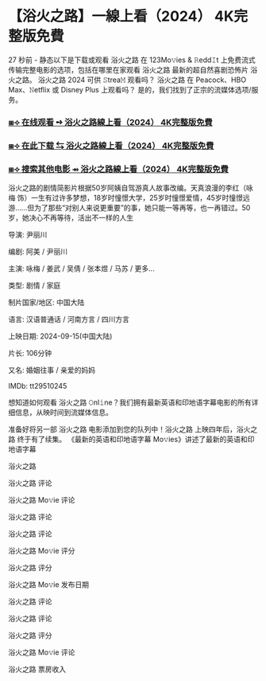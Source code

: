 # 【浴火之路】一線上看（2024） 4K完整版免費

27 秒前 - 静态以下是下载或观看 浴火之路 在 123Mo𝚟ies & 𝚁edd𝙸t 上免费流式传输完整电影的选项，包括在哪里在家观看 浴火之路 最新的超自然喜剧恐怖片 浴火之路。 浴火之路 2024 可供 𝚂trea𝙼 观看吗？ 浴火之路 在 Peacock、HBO Max、𝙽etflix 或 Disney Plus 上观看吗？ 是的，我们找到了正宗的流媒体选项/服务。

<h3><a href="https://tvmovies-us.blogspot.com/p/tiger-wolf-road.html">⧆⟢ 在线观看 ➺ 浴火之路線上看（2024） 4K完整版免費</a></h3>

<h3><a href="https://tvmovies-us.blogspot.com/p/tiger-wolf-road.html">⧆⟢ 在此下载 ⇆ 浴火之路線上看（2024） 4K完整版免費</a></h3>

<h3><a href="https://tvmovies-us.blogspot.com/p/tiger-wolf-road.html">⧆⟢ 搜索其他电影 ⇴ 浴火之路線上看（2024） 4K完整版免費</a></h3>

浴火之路的剧情简影片根据50岁阿姨自驾游真人故事改编。天真浪漫的李红（咏梅 饰）一生有过许多梦想，18岁时憧憬大学，25岁时憧憬爱情，45岁时憧憬远游……但为了那些“对别人来说更重要”的事，她只能一等再等，也一再错过。50岁，她决心不再等待，活出不一样的人生

导演: 尹丽川

编剧: 阿美 / 尹丽川

主演: 咏梅 / 姜武 / 吴倩 / 张本煜 / 马苏 / 更多...

类型: 剧情 / 家庭

制片国家/地区: 中国大陆

语言: 汉语普通话 / 河南方言 / 四川方言

上映日期: 2024-09-15(中国大陆)

片长: 106分钟

又名: 婚姻往事 / 亲爱的妈妈

IMDb: tt29510245

想知道如何观看 浴火之路 𝙾nl𝚒ne？我们拥有最新英语和印地语字幕电影的所有详细信息，从映时间到流媒体信息。

准备好将另一部 浴火之路 电影添加到您的队列中！浴火之路 上映四年后，浴火之路 终于有了续集。 《最新的英语和印地语字幕 Mo𝚟ies》讲述了最新的英语和印地语字幕

浴火之路

浴火之路 评论

浴火之路 Mo𝚟ie 评论

浴火之路 评论

浴火之路 评论

浴火之路 Mo𝚟ie 评分

浴火之路 评分

浴火之路 Mo𝚟ie 发布日期

浴火之路 评论

浴火之路 评论

浴火之路 评分

浴火之路 Mo𝚟ie 评论

浴火之路 票房收入
